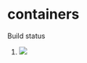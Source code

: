 # containers

Build status
1. [![](https://github.com/samcbogen/tupperware/workflows/tests-Heap/badge.svg)](https://github.com/samcbogen/tupperware/actions?query=workflow%3Atests-Heap)
